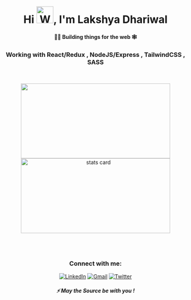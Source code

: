 
<h1 align="center">Hi <img src="https://raw.githubusercontent.com/nixin72/nixin72/master/wave.gif" 
         alt="Waving hand animated gif"
         height="45"
         width="45" />, I'm Lakshya Dhariwal</h1>
<h4 align="center">
👷‍♂️ Building things for the web 🕸
</h4>
<h3 align="center">
    Working with React/Redux , NodeJS/Express , TailwindCSS , SASS
</h3>
<br/>
<p align="center">
         <img height="200px" width="400" src="https://github-readme-stats.vercel.app/api?username=lakshya-dhariwal&count_private=true&theme=radical&show_icons=true" />
        <img alt= "stats card" height="200px" width="400" src="http://github-readme-streak-stats.herokuapp.com?user=lakshya-dhariwal&theme=radical&show_icons=true">
<p>
<br/><br/>
<h3 align="center">Connect with me:</h3>
<p align="center">
<a href="https://www.linkedin.com/in/lakshya-dhariwal/" target="_blank" rel="noopener"><img alt="LinkedIn"
                src="https://img.shields.io/badge/linkedin-%230077B5.svg?&style=for-the-badge&logo=linkedin&logoColor=white" /></a>
        <a href="mailto:lakshyadhariwal9@gmail.com"target="_blank" rel="noopener"><img alt="Gmail"
                src="https://img.shields.io/badge/-Gmail-D14836?style=for-the-badge&logo=Gmail&logoColor=white" /></a>
        <a href="https://twitter.com/Lakshya_OnALoop" target="_blank" rel="noopener"><img alt="Twitter"
                src="https://img.shields.io/badge/Twitter-1DA1F2?style=for-the-badge&logo=twitter&logoColor=white"></a>
</p>

<h5 align="center">⚡ May the Source be with you !</h5>

 




 









